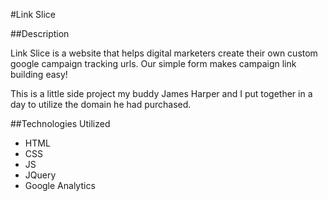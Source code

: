 #Link Slice

##Description

Link Slice is a website that helps digital marketers create their own custom google campaign tracking urls.  Our simple form makes campaign link building easy!

This is a little side project my buddy James Harper and I put together in a day to utilize the domain he had purchased.

##Technologies Utilized
* HTML
* CSS
* JS
* JQuery
* Google Analytics